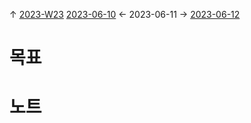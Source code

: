 
↑ [2023-W23](2023-W23.md)
[2023-06-10](2023-06-10.md) ← 2023-06-11 → [2023-06-12](2023-06-12.md)


# 목표



# 노트





